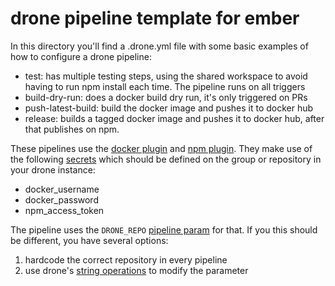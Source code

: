 # drone pipeline template for ember
In this directory you'll find a .drone.yml file with some basic examples of how to configure a drone pipeline:
- test: has multiple testing steps, using the shared workspace to avoid having to run npm install each time. The pipeline runs on all triggers
- build-dry-run: does a docker build dry run, it's only triggered on PRs
- push-latest-build: build the docker image and pushes it to docker hub
- release: builds a tagged docker image and pushes it to docker hub, after that publishes on npm.

These pipelines use the  [docker plugin](http://plugins.drone.io/drone-plugins/drone-docker/) and [npm plugin](http://plugins.drone.io/drone-plugins/drone-npm/). They make use of the following [secrets](https://docs.drone.io/secret/) which should be defined on the group or repository in your drone instance:
- docker_username
- docker_password
- npm_access_token


The pipeline uses the `DRONE_REPO` [pipeline param](https://docs.drone.io/pipeline/environment/reference/) for that. If you this should be different, you have several options:

1. hardcode the correct repository in every pipeline
2. use drone's [string operations](https://docs.drone.io/pipeline/environment/substitution/) to modify the parameter
